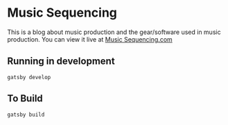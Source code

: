 # Music Sequencing

This is a blog about music production and the gear/software used in music production.
You can view it live at [Music Sequencing.com](https://www.midisequencing.com)

## Running in development
`gatsby develop`

## To Build
`gatsby build`